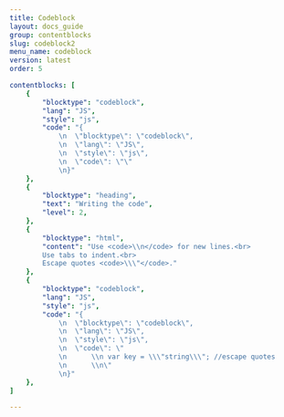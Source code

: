 ```yaml
---
title: Codeblock
layout: docs_guide
group: contentblocks
slug: codeblock2
menu_name: codeblock
version: latest
order: 5

contentblocks: [
	{
		"blocktype": "codeblock",
		"lang": "JS",
		"style": "js",
		"code": "{
			\n	\"blocktype\": \"codeblock\",
			\n	\"lang\": \"JS\",
			\n	\"style\": \"js\",
			\n	\"code\": \"\"
			\n}"
	},
	{
		"blocktype": "heading",
		"text": "Writing the code",
		"level": 2,
	},
	{
		"blocktype": "html",
		"content": "Use <code>\\n</code> for new lines.<br>
		Use tabs to indent.<br>
		Escape quotes <code>\\\"</code>."
	},
	{
		"blocktype": "codeblock",
		"lang": "JS",
		"style": "js",
		"code": "{
			\n	\"blocktype\": \"codeblock\",
			\n	\"lang\": \"JS\",
			\n	\"style\": \"js\",
			\n	\"code\": \"
			\n		\\n var key = \\\"string\\\"; //escape quotes
			\n		\\n\"
			\n}"
	},
]

---
```

